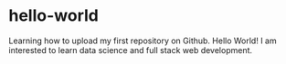 # hello-world
Learning how to upload my first repository on Github.
Hello World!
I am interested to learn data science and full stack web development.
